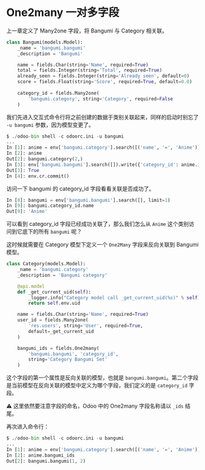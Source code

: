 # One2many 一对多字段

上一章定义了 Many2one 字段，将 Bangumi 与 Category 相关联。  

```python
class Bangumi(models.Model):
    _name = 'bangumi.bangumi'
    _description = 'Bangumi'

    name = fields.Char(string='Name', required=True)
    total = fields.Integer(string='Total', required=True)
    already_seen = fields.Integer(string='Already seen', default=0)
    score = fields.Float(string='Score', required=True, default=0.0)
    
    category_id = fields.Many2one(
        'bangumi.category', string='Category', required=False
    )
```

我们先进入交互式命令行将之前创建的数据于类别关联起来，同样的启动时别忘了 `-u bangumi` 参数，因为模型变更了。

```python
$ ./odoo-bin shell -c odoorc.ini -u bangumi
...
In [1]: anime = env['bangumi.category'].search([('name', '=', 'Anime')])        
In [2]: anime                                                                   
Out[2]: bangumi.category(2,)
In [3]: env['bangumi.bangumi'].search([]).write({'category_id': anime.id})      
Out[3]: True
In [4]: env.cr.commit() 
```

访问一下 bangumi 的 category_id 字段看看关联是否成功了。  

```python
In [8]: bangumi = env['bangumi.bangumi'].search([], limit=1)
In [9]: bangumi.category_id.name                                                
Out[9]: 'Anime'
```

可以看到 category_id 字段已经成功关联了，那么我们怎么从 `Anime` 这个类别访问到它底下的所有 `bangumi` 呢？    

这时候就需要在 Category 模型下定义一个 `One2Many` 字段来反向关联到 Bangumi模型。  

```python
class Category(models.Model):
    _name = 'bangumi.category'
    _description = 'Bangumi category'

    @api.model
    def _get_current_uid(self):
        _logger.info("Category model call _get_current_uid(%s)" % self)
        return self.env.uid

    name = fields.Char(string='Name', required=True)
    user_id = fields.Many2one(
        'res.users', string='User', required=True,
        default=_get_current_uid
    )

    bangumi_ids = fields.One2many(
        'bangumi.bangumi', 'category_id',
        string='Category Bangumi Set'
    )
```

这个字段的第一个属性是反向关联的模型，也就是 `bangumi.bangumi`。第二个字段是当前模型在反向关联的模型中定义为哪个字段，我们定义的是 `category_id` 字段。  

⚠️ 这里依然要注意字段的命名，Odoo 中的 One2many 字段名称请以 `_ids` 结尾。  

再次进入命令行：  

```python
$ ./odoo-bin shell -c odoorc.ini -u bangumi
...
In [1]: anime = env['bangumi.category'].search([('name', '=', 'Anime')])
In [2]: anime.bangumi_ids                                                       
Out[2]: bangumi.bangumi(1, 2)
```

